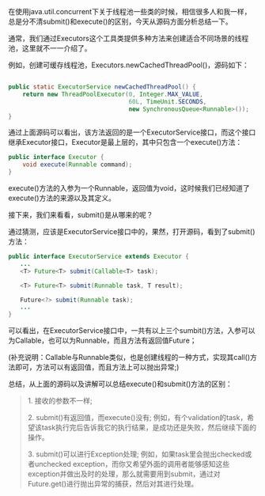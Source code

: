 在使用java.util.concurrent下关于线程池一些类的时候，相信很多人和我一样，总是分不清submit()和execute()的区别，今天从源码方面分析总结一下。

通常，我们通过Executors这个工具类提供多种方法来创建适合不同场景的线程池，这里就不一一介绍了。

例如，创建可缓存线程池，Executors.newCachedThreadPool()，源码如下：
```java

public static ExecutorService newCachedThreadPool() {
    return new ThreadPoolExecutor(0, Integer.MAX_VALUE,
                                  60L, TimeUnit.SECONDS,
                                  new SynchronousQueue<Runnable>());
}
```
通过上面源码可以看出，该方法返回的是一个ExecutorService接口，而这个接口继承Executor接口，Executor是最上层的，其中只包含一个execute()方法：
```java
public interface Executor {
    void execute(Runnable command);
}
```
execute()方法的入参为一个Runnable，返回值为void，这时候我们已经知道了execute()方法的来源以及其定义。

接下来，我们来看看，submit()是从哪来的呢？

通过猜测，应该是ExecutorService接口中的，果然，打开源码，看到了submit()方法：
```java
public interface ExecutorService extends Executor {
　　...
　　<T> Future<T> submit(Callable<T> task);

　　<T> Future<T> submit(Runnable task, T result);

　　Future<?> submit(Runnable task);
　　...
}
```
可以看出，在ExecutorService接口中，一共有以上三个sumbit()方法，入参可以为Callable<T>，也可以为Runnable，而且方法有返回值Future<T>；

(补充说明：Callable<T>与Runnable类似，也是创建线程的一种方式，实现其call()方法即可，方法可以有返回值，而且方法上可以抛出异常;)

总结，从上面的源码以及讲解可以总结execute()和submit()方法的区别：
> 1. 接收的参数不一样;
> 
> 2. submit()有返回值，而execute()没有;
> 例如，有个validation的task，希望该task执行完后告诉我它的执行结果，是成功还是失败，然后继续下面的操作。
> 
> 3. submit()可以进行Exception处理;
> 例如，如果task里会抛出checked或者unchecked exception，而你又希望外面的调用者能够感知这些exception并做出及时的处理，那么就需要用到submit，通过对Future.get()进行抛出异常的捕获，然后对其进行处理。

